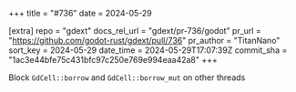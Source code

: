 +++
title = "#736"
date = 2024-05-29

[extra]
repo = "gdext"
docs_rel_url = "gdext/pr-736/godot"
pr_url = "https://github.com/godot-rust/gdext/pull/736"
pr_author = "TitanNano"
sort_key = 2024-05-29
date_time = 2024-05-29T17:07:39Z
commit_sha = "1ac3e44bfe75c431bfc97c250e769e994eaa42a8"
+++

Block `GdCell::borrow` and `GdCell::borrow_mut` on other threads
